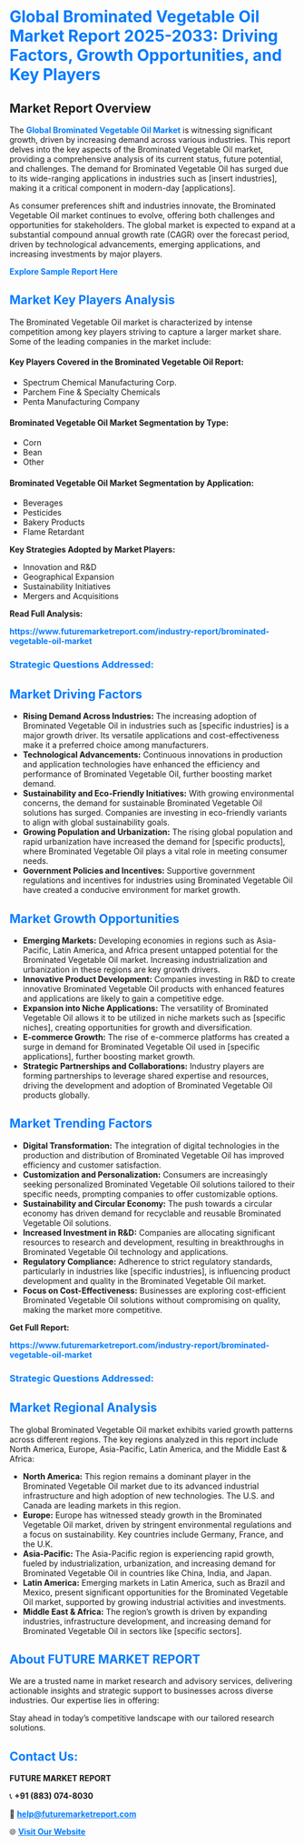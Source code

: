 <h1 style="color: #007BFF;">Global Brominated Vegetable Oil Market Report 2025-2033: Driving Factors, Growth Opportunities, and Key Players</h1>

<section id="overview">
<h2>Market Report Overview</h2>
<p>The <a href="https://www.futuremarketreport.com/industry-report/brominated-vegetable-oil-market" style="color: #007BFF; text-decoration: none;"><strong>Global Brominated Vegetable Oil Market</strong></a> is witnessing significant growth, driven by increasing demand across various industries. This report delves into the key aspects of the Brominated Vegetable Oil market, providing a comprehensive analysis of its current status, future potential, and challenges. The demand for Brominated Vegetable Oil has surged due to its wide-ranging applications in industries such as [insert industries], making it a critical component in modern-day [applications].</p>
<p>As consumer preferences shift and industries innovate, the Brominated Vegetable Oil market continues to evolve, offering both challenges and opportunities for stakeholders. The global market is expected to expand at a substantial compound annual growth rate (CAGR) over the forecast period, driven by technological advancements, emerging applications, and increasing investments by major players.</p>
</section>

<section id="overview">
<p><a href="https://www.futuremarketreport.com/request-sample/reportId=103543" style="color: #007BFF; text-decoration: none;"><strong>Explore Sample Report Here</strong></a></p>
</section>

<section id="key-players">
<h2 style="color: #007BFF;">Market Key Players Analysis</h2>
<p>The Brominated Vegetable Oil market is characterized by intense competition among key players striving to capture a larger market share. Some of the leading companies in the market include:</p>
<h4>Key Players Covered in the Brominated Vegetable Oil Report:</h4>
<ul><li>Spectrum Chemical Manufacturing Corp.</li><li>Parchem Fine &amp; Specialty Chemicals</li><li>Penta Manufacturing Company</li></ul>
<h4>Brominated Vegetable Oil Market Segmentation by Type:</h4>
<ul><li>Corn</li><li>Bean</li><li>Other</li></ul>

<h4>Brominated Vegetable Oil Market Segmentation by Application:</h4>
<ul><li>Beverages</li><li>Pesticides</li><li>Bakery Products</li><li>Flame Retardant</li></ul>
<p><strong>Key Strategies Adopted by Market Players:</strong></p>
<ul>
<li>Innovation and R&D</li>
<li>Geographical Expansion</li>
<li>Sustainability Initiatives</li>
<li>Mergers and Acquisitions</li>
</ul>
</section>

<section>
<p><strong>Read Full Analysis: </strong></p><a href="https://www.futuremarketreport.com/industry-report/brominated-vegetable-oil-market" style="color: #007BFF; text-decoration: none;"><strong>https://www.futuremarketreport.com/industry-report/brominated-vegetable-oil-market</strong></a>
<h3 style="color: #007BFF;">Strategic Questions Addressed:</h3>
</section>

<section id="driving-factors">
<h2 style="color: #007BFF;">Market Driving Factors</h2>
<ul>
<li><strong>Rising Demand Across Industries:</strong> The increasing adoption of Brominated Vegetable Oil in industries such as [specific industries] is a major growth driver. Its versatile applications and cost-effectiveness make it a preferred choice among manufacturers.</li>
<li><strong>Technological Advancements:</strong> Continuous innovations in production and application technologies have enhanced the efficiency and performance of Brominated Vegetable Oil, further boosting market demand.</li>
<li><strong>Sustainability and Eco-Friendly Initiatives:</strong> With growing environmental concerns, the demand for sustainable Brominated Vegetable Oil solutions has surged. Companies are investing in eco-friendly variants to align with global sustainability goals.</li>
<li><strong>Growing Population and Urbanization:</strong> The rising global population and rapid urbanization have increased the demand for [specific products], where Brominated Vegetable Oil plays a vital role in meeting consumer needs.</li>
<li><strong>Government Policies and Incentives:</strong> Supportive government regulations and incentives for industries using Brominated Vegetable Oil have created a conducive environment for market growth.</li>
</ul>
</section>

<section id="growth-opportunities">
<h2 style="color: #007BFF;">Market Growth Opportunities</h2>
<ul>
<li><strong>Emerging Markets:</strong> Developing economies in regions such as Asia-Pacific, Latin America, and Africa present untapped potential for the Brominated Vegetable Oil market. Increasing industrialization and urbanization in these regions are key growth drivers.</li>
<li><strong>Innovative Product Development:</strong> Companies investing in R&D to create innovative Brominated Vegetable Oil products with enhanced features and applications are likely to gain a competitive edge.</li>
<li><strong>Expansion into Niche Applications:</strong> The versatility of Brominated Vegetable Oil allows it to be utilized in niche markets such as [specific niches], creating opportunities for growth and diversification.</li>
<li><strong>E-commerce Growth:</strong> The rise of e-commerce platforms has created a surge in demand for Brominated Vegetable Oil used in [specific applications], further boosting market growth.</li>
<li><strong>Strategic Partnerships and Collaborations:</strong> Industry players are forming partnerships to leverage shared expertise and resources, driving the development and adoption of Brominated Vegetable Oil products globally.</li>
</ul>
</section>

<section id="trending-factors">
<h2 style="color: #007BFF;">Market Trending Factors</h2>
<ul>
<li><strong>Digital Transformation:</strong> The integration of digital technologies in the production and distribution of Brominated Vegetable Oil has improved efficiency and customer satisfaction.</li>
<li><strong>Customization and Personalization:</strong> Consumers are increasingly seeking personalized Brominated Vegetable Oil solutions tailored to their specific needs, prompting companies to offer customizable options.</li>
<li><strong>Sustainability and Circular Economy:</strong> The push towards a circular economy has driven demand for recyclable and reusable Brominated Vegetable Oil solutions.</li>
<li><strong>Increased Investment in R&D:</strong> Companies are allocating significant resources to research and development, resulting in breakthroughs in Brominated Vegetable Oil technology and applications.</li>
<li><strong>Regulatory Compliance:</strong> Adherence to strict regulatory standards, particularly in industries like [specific industries], is influencing product development and quality in the Brominated Vegetable Oil market.</li>
<li><strong>Focus on Cost-Effectiveness:</strong> Businesses are exploring cost-efficient Brominated Vegetable Oil solutions without compromising on quality, making the market more competitive.</li>
</ul>
</section>

<section>
<p><strong>Get Full Report: </strong></p><a href="https://www.futuremarketreport.com/industry-report/brominated-vegetable-oil-market" style="color: #007BFF; text-decoration: none;"><strong>https://www.futuremarketreport.com/industry-report/brominated-vegetable-oil-market</strong></a>
<h3 style="color: #007BFF;">Strategic Questions Addressed:</h3>
</section>


<section id="regional-analysis">
<h2 style="color: #007BFF;">Market Regional Analysis</h2>
<p>The global Brominated Vegetable Oil market exhibits varied growth patterns across different regions. The key regions analyzed in this report include North America, Europe, Asia-Pacific, Latin America, and the Middle East & Africa:</p>
<ul>
<li><strong>North America:</strong> This region remains a dominant player in the Brominated Vegetable Oil market due to its advanced industrial infrastructure and high adoption of new technologies. The U.S. and Canada are leading markets in this region.</li>
<li><strong>Europe:</strong> Europe has witnessed steady growth in the Brominated Vegetable Oil market, driven by stringent environmental regulations and a focus on sustainability. Key countries include Germany, France, and the U.K.</li>
<li><strong>Asia-Pacific:</strong> The Asia-Pacific region is experiencing rapid growth, fueled by industrialization, urbanization, and increasing demand for Brominated Vegetable Oil in countries like China, India, and Japan.</li>
<li><strong>Latin America:</strong> Emerging markets in Latin America, such as Brazil and Mexico, present significant opportunities for the Brominated Vegetable Oil market, supported by growing industrial activities and investments.</li>
<li><strong>Middle East & Africa:</strong> The region’s growth is driven by expanding industries, infrastructure development, and increasing demand for Brominated Vegetable Oil in sectors like [specific sectors].</li>
</ul>
</section>

<footer>
<h2 style="color: #007BFF;">About FUTURE MARKET REPORT</h2>
<p>We are a trusted name in market research and advisory services, delivering actionable insights and strategic support to businesses across diverse industries. Our expertise lies in offering:</p>

<p>Stay ahead in today’s competitive landscape with our tailored research solutions.</p>

<h2 style="color: #007BFF;">Contact Us:</h2>
<p><strong>FUTURE MARKET REPORT</strong></p>
<p>📞 <strong>+91 (883) 074-8030</strong></p>
<p>📧 <strong><a href="mailto:help@futuremarketreport.com" style="color: #007BFF;">help@futuremarketreport.com</a></strong></p>
<p>🌐 <strong><a href="https://www.futuremarketreport.com/" style="color: #007BFF;">Visit Our Website</a></strong></p>
</footer>